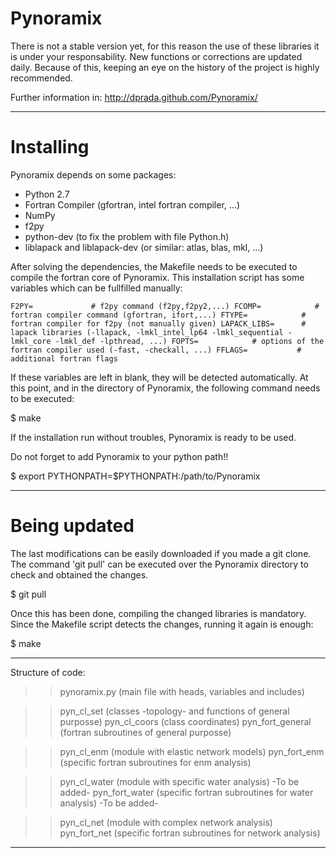 Pynoramix
=========

There is not a stable version yet, for this reason the use of these
libraries it is under your responsability.  New functions or
corrections are updated daily. Because of this, keeping an eye on the
history of the project is highly recommended.

Further information in: http://dprada.github.com/Pynoramix/

-------------------------------------------

Installing
===========

Pynoramix depends on some packages:

- Python 2.7
- Fortran Compiler (gfortran, intel fortran compiler, ...)
- NumPy
- f2py
- python-dev (to fix the problem with file Python.h)
- liblapack and liblapack-dev (or similar: atlas, blas, mkl, ...)


After solving the dependencies, the Makefile needs to be executed to compile the fortran core of Pynoramix.
This installation script has some variables which can be fullfilled manually:

``
F2PY=             # f2py command (f2py,f2py2,...)
FCOMP=            # fortran compiler command (gfortran, ifort,...)
FTYPE=            # fortran compiler for f2py (not manually given)
LAPACK_LIBS=      # lapack libraries (-llapack, -lmkl_intel_lp64 -lmkl_sequential -lmkl_core -lmkl_def -lpthread, ...)
FOPTS=            # options of the fortran compiler used (-fast, -checkall, ...)
FFLAGS=           # additional fortran flags
``

If these variables are left in blank, they will be detected automatically. 
At this point, and in the directory of Pynoramix, the following command needs to be executed:

$ make

If the installation run without troubles, Pynoramix is ready to be used.

Do not forget to add Pynoramix to your python path!!

$ export PYTHONPATH=$PYTHONPATH:/path/to/Pynoramix


--------------------------------------------

Being updated
=============

The last modifications can be easily downloaded if you made a git clone.
The command 'git pull' can be executed over the Pynoramix directory to check and obtained the changes.

$ git pull

Once this has been done, compiling the changed libraries is mandatory. 
Since the Makefile script detects the changes, running it again is enough:

$ make

--------------------------------------------

Structure of code:

>> pynoramix.py   (main file with heads, variables and includes)

   >> pyn_cl_set        (classes -topology- and functions of general purposse)
   >> pyn_cl_coors      (class coordinates)
   >> pyn_fort_general  (fortran subroutines of general purposse)

   >> pyn_cl_enm        (module with elastic network models)
   >> pyn_fort_enm      (specific fortran subroutines for enm analysis)

   >> pyn_cl_water      (module with specific water analysis) -To be added-
   >> pyn_fort_water    (specific fortran subroutines for water analysis) -To be added-

   >> pyn_cl_net        (module with complex network analysis) 
   >> pyn_fort_net      (specific fortran subroutines for network analysis) 

---------------------------------------------